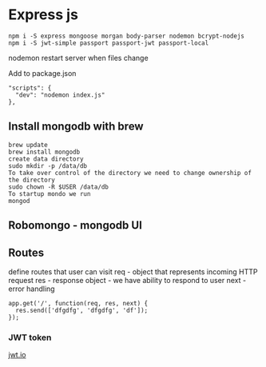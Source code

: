 # Express js
```
npm i -S express mongoose morgan body-parser nodemon bcrypt-nodejs
npm i -S jwt-simple passport passport-jwt passport-local
```
nodemon restart server when files change

Add to package.json
```
"scripts": {
  "dev": "nodemon index.js"
},
```

## Install mongodb with brew
```
brew update
brew install mongodb
create data directory
sudo mkdir -p /data/db
To take over control of the directory we need to change ownership of the directory
sudo chown -R $USER /data/db
To startup mondo we run
mongod
```

## Robomongo - mongodb UI

## Routes
define routes that user can visit
req - object that represents incoming HTTP request
res - response object - we have ability to respond to user
next - error handling
```
app.get('/', function(req, res, next) {
  res.send(['dfgdfg', 'dfgdfg', 'df']);
});
```

### JWT token
[jwt.io](http://jwt.io)
